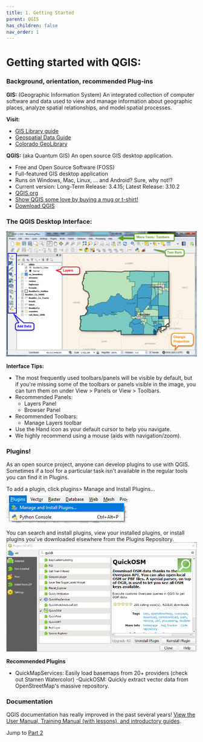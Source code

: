 ```yaml
---
title: 1. Getting Started
parent: QGIS
has_children: false
nav_order: 1
---
```


# Getting started with QGIS:
### Background,  orientation, recommended Plug-ins




__GIS:__ (Geographic Information System) An integrated collection of computer software and data used to view and manage information about geographic places, analyze spatial relationships, and model spatial processes.

__Visit:__
- [GIS Library guide](https://libguides.colorado.edu/gis)
- [Geospatial Data Guide](https://libguides.colorado.edu/geospatialdata)
- [Colorado GeoLibrary](https://geo.colorado.edu)


__QGIS:__ (aka Quantum GIS) An open source GIS desktop application.
- Free and Open Source Software (FOSS)
- Full-featured GIS desktop application
- Runs on Windows, Mac, Linux, ... and Android? Sure, why not!?
- Current version: Long-Term Release: 3.4.15; Latest Release: 3.10.2
- [QGIS.org](https://qgis.org)
- [Show QGIS some love by buying a mug or t-shirt!](https://qgis.org/en/site/about/shop_goodies.html)
- [Download QGIS](https://qgis.org/en/site/forusers/download.html)

### The QGIS Desktop Interface:
![The QGIS interface][QGIS1]  

__Interface Tips:__
- The most frequently used toolbars/panels will be visible by default, but if you're missing some of the toolbars or panels visible in the image, you can turn them on under View > Panels or View > Toolbars.
- Recommended Panels:
  - Layers Panel
  - Browser Panel
- Recommended Toolbars:
  - Manage Layers toolbar
- Use the Hand icon as your default cursor to help you navigate.
- We highly recommend using a mouse (aids with navigation/zoom).

### Plugins!

As an open source project, anyone can develop plugins to use with QGIS. Sometimes if a tool for a particular task isn't available in the regular tools you can find it in Plugins.

To add a plugin, click plugins> Manage and Install Plugins...
![QGIS Plugin Menu][QGIS14]

You can search and install plugins, view your installed plugins, or install plugins you've downloaded elsewhere from the Plugins Repository.
![QGIS Plugin Repository][QGIS15]

__Recommended Plugins__
- QuickMapServices: Easily load basemaps from 20+ providers (check out Stamen Watercolor)
-QuickOSM: Quickly extract vector data from OpenStreetMap's massive repository.


### Documentation

QGIS documentation has really improved in the past several years! [View the User Manual, Training Manual (with lessons), and introductory guides](https://docs.qgis.org/3.4/en/docs/).


Jump to [Part 2](/QGIS-datatypes)

[QGIS0]: img/QGIS0.png "QGIS logo."
[QGIS1]: img/QGIS1.png "The QGIS user interface."
[QGIS2]: img/QGIS2.png "There are many ways to add data using the Manage Layers Toolbar."
[QGIS4]: img/QGIS3.png "Add SpatiaLite Layers dialog box."
[QGIS3]: img/QGIS4.png "Add SpatiaLite data button."
[QGIS5]: img/QGIS5.png "The Style tab on the Layer Properties window."
[QGIS6]: img/QGIS6.png "Add a join button."
[QGIS7]: img/QGIS7.png "Joining a text file to a layer's attribute table."
[QGIS8]: img/QGIS8.png "Styling a layer by graduated symbols"
[QGIS9]: img/QGIS9.png "Styling a choropleth map"
[QGIS10]: img/QGIS10.png "Adding a new Print Layout."
[QGIS11]: img/QGIS11.png "The Print Layout interface."
[QGIS12]: img/QGIS12.png "Useful Print Layout tools."
[QGIS13]: img/QGIS13.png "Print Layout item properties."
[QGIS14]: img/QGIS14.png "Plugin Menu"
[QGIS15]: img/QGIS15.png "Plugin Repository"
[VECTOR]: https://upload.wikimedia.org/wikipedia/commons/3/38/Simple_vector_map.svg "Source: wikimedia"
